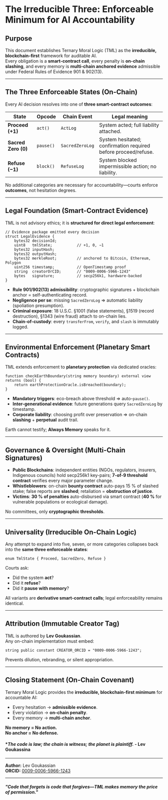 # The Irreducible Three: Enforceable Minimum for AI Accountability


## Purpose

This document establishes Ternary Moral Logic (TML) as the **irreducible, blockchain-first** framework for auditable AI.  
Every obligation is a **smart-contract call**, every penalty is **on-chain slashing**, and every memory is **multi-chain anchored evidence** admissible under Federal Rules of Evidence 901 & 902(13).

---

## The Three Enforceable States (On-Chain)

Every AI decision resolves into one of **three smart-contract outcomes**:

| State | Opcode | Chain Event | Legal meaning |
|-------|--------|-------------|---------------|
| **Proceed (+1)** | `act()` | `ActLog` | System acted; full liability attached. |
| **Sacred Zero (0)** | `pause()` | `SacredZeroLog` | System hesitated; confirmation required before proceed/refuse. |
| **Refuse (−1)** | `block()` | `RefuseLog` | System blocked impermissible action; no liability. |

No additional categories are necessary for accountability—courts enforce **outcomes**, not hesitation degrees.

---

## Legal Foundation (Smart-Contract Evidence)

TML is not advisory ethics; it is **structured for direct legal enforcement**:

```solidity
// Evidence package emitted every decision
struct LegalEvidence {
    bytes32 decisionId;
    uint8   tmlState;           // +1, 0, −1
    bytes32 inputHash;
    bytes32 outputHash;
    bytes32 merkleRoot;         // anchored to Bitcoin, Ethereum, Polygon
    uint256 timestamp;          // OpenTimestamp proof
    string  creatorOrCID;       // "0009-0006-5966-1243"
    bytes   signature;          // secp256k1, hardware-backed
}
```

- **Rule 901/902(13) admissibility**: cryptographic signatures + blockchain anchor = self-authenticating record.  
- **Negligence per se**: missing `SacredZeroLog` ⇒ automatic liability (spoliation presumption).  
- **Criminal exposure**: 18 U.S.C. §1001 (false statements), §1519 (record destruction), §1343 (wire fraud) attach to on-chain lies.  
- **Chain-of-custody**: every `transferFrom`, `verify`, and `slash` is immutably logged.

---

## Environmental Enforcement (Planetary Smart Contracts)

TML extends enforcement to **planetary protection** via dedicated oracles:

```solidity
function checkEarthBoundary(string memory boundary) external view returns (bool) {
    return earthProtectionOracle.isBreached(boundary);
}
```

- **Mandatory triggers**: eco-breach above threshold ⇒ auto-`pause()`.  
- **Inter-generational evidence**: future generations query `SacredZeroLog` by timestamp.  
- **Corporate liability**: choosing profit over preservation ⇒ on-chain **slashing** + **perpetual** audit trail.

Earth cannot testify; **Always Memory** speaks for it.

---

## Governance & Oversight (Multi-Chain Signatures)

- **Public Blockchains**: independent entities (NGOs, regulators, insurers, Indigenous councils) hold secp256k1 key-pairs; **7-of-9 threshold contract** verifies every major parameter change.  
- **Whistleblowers**: on-chain **bounty contract** auto-pays 15 % of slashed stake; false reports are **slashed**; retaliation = **obstruction of justice**.  
- **Victims**: **30 % of penalties** auto-disbursed via smart contract (**40 %** for vulnerable populations or ecological damage).

No committees, only **cryptographic thresholds**.

---

## Universality (Irreducible On-Chain Logic)

Any attempt to expand into five, seven, or more categories collapses back into the **same three enforceable states**:

```solidity
enum TmlState { Proceed, SacredZero, Refuse }
```

Courts ask:
- Did the system **act**?  
- Did it **refuse**?  
- Did it **pause with memory**?

All variants are **derivative smart-contract calls**; legal enforceability remains identical.

---

## Attribution (Immutable Creator Tag)

TML is authored by **Lev Goukassian**.  
Any on-chain implementation must embed:

```solidity
string public constant CREATOR_ORCID = "0009-0006-5966-1243";
```

Prevents dilution, rebranding, or silent appropriation.

---

## Closing Statement (On-Chain Covenant)

Ternary Moral Logic provides the **irreducible, blockchain-first minimum** for accountable AI:

- Every hesitation → **admissible evidence**.  
- Every violation → **on-chain penalty**.  
- Every memory → **multi-chain anchor**.  

**No memory = No action.**  
**No anchor = No defense.**  

#### **The code is law; the chain is witness; the planet is plaintiff.* - Lev Goukassina

---

**Author:** Lev Goukassian  
**ORCID:** [0009-0006-5966-1243](https://orcid.org/0009-0006-5966-1243)  

---

#### *"Code that forgets is code that forgives—TML makes memory the price of permission."*
